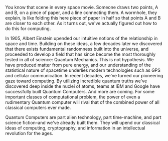 You know that scene in every space movie. Someone draws two points, A and B, on a piece of paper, and a line connecting them. A wormhole, they explain, is like folding this here piece of paper in half so that points A and B are closer to each other. As it turns out, we've actually figured out how to do this for computing.

In 1905, Albert Einstein upended our intuitive notions of the relationship in space and time. Building on these ideas, a few decades later we discovered that there exists fundamental randomness built into the universe, and proceeded to develop a field that has since become the most thoroughly tested in all of science: Quantum Mechanics. This is not hypothesis. We have produced matter from pure energy, and our understanding of the statistical nature of spacetime underlies modern technologies such as GPS and cellular communication. In recent decades, we've turned our pioneering gaze toward computing. By utilizing incredible quantum truths we've discovered deep inside the nuclei of atoms, teams at IBM and Google have successfully built Quantum Computers. And more are coming. For some important classes of computational problem, the power of even a rudimentary Quantum computer will rival that of the combined power of all classical computers ever made.

Quantum Computers are part alien technology, part time-machine, and part science fiction–and we've already built them. They will upend our classical ideas of computing, cryptography, and information in an intellectual revolution for the ages.